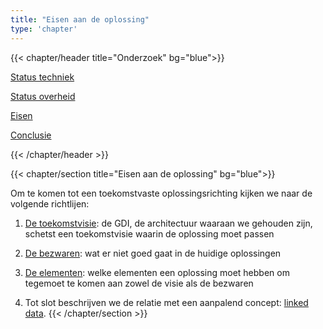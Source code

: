 ```yaml
---
title: "Eisen aan de oplossing"
type: 'chapter'
---
```


{{< chapter/header title="Onderzoek" bg="blue">}}

<div class="utrecht-paragraph pt-1 sub-navigation-tab">
   <p>
      <a href="../status_techniek">Status techniek</a> 
   </p>
</div>
<div class="utrecht-paragraph pt-1 sub-navigation-tab">
   <p>
      <a href="../status_nl_overheid">Status overheid</a>
   </p>
</div>
<div class="sub-navigation-tab-selected utrecht-paragraph pt-1 sub-navigation-tab">
   <p>
      <a href="../eisen_aan_de_oplossing">Eisen</a>
   </p>
</div><div class="utrecht-paragraph pt-1 sub-navigation-tab">
   <p>
      <a href="../conclusie">Conclusie</a>
   </p>
</div> 

{{< /chapter/header >}}

{{< chapter/section title="Eisen aan de oplossing" bg="blue">}}

Om te komen tot een toekomstvaste oplossingsrichting kijken we naar de volgende richtlijen:
1. [De toekomstvisie](toekomstvisie): de GDI, de architectuur waaraan we gehouden zijn, schetst een toekomstvisie waarin de oplossing moet passen
2. [De bezwaren](bezwaren): wat er niet goed gaat in de huidige oplossingen
3. [De elementen](elementen): welke elementen een oplossing moet hebben om tegemoet te komen aan zowel de visie als de bezwaren

4. Tot slot beschrijven we de relatie met een aanpalend concept: [linked data](linked_data).
{{< /chapter/section >}}
